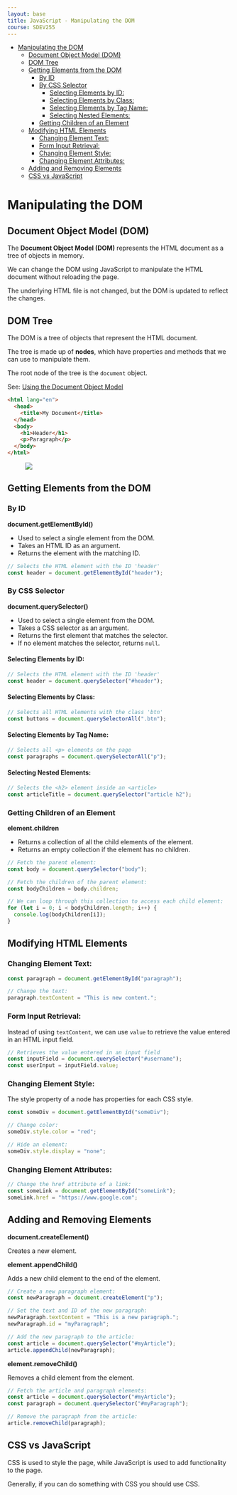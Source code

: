 ```yaml
---
layout: base
title: JavaScript - Manipulating the DOM
course: SDEV255
---
```


- [Manipulating the DOM](#manipulating-the-dom)
  - [Document Object Model (DOM)](#document-object-model-dom)
  - [DOM Tree](#dom-tree)
  - [Getting Elements from the DOM](#getting-elements-from-the-dom)
    - [By ID](#by-id)
    - [By CSS Selector](#by-css-selector)
      - [Selecting Elements by ID:](#selecting-elements-by-id)
      - [Selecting Elements by Class:](#selecting-elements-by-class)
      - [Selecting Elements by Tag Name:](#selecting-elements-by-tag-name)
      - [Selecting Nested Elements:](#selecting-nested-elements)
    - [Getting Children of an Element](#getting-children-of-an-element)
  - [Modifying HTML Elements](#modifying-html-elements)
    - [Changing Element Text:](#changing-element-text)
    - [Form Input Retrieval:](#form-input-retrieval)
    - [Changing Element Style:](#changing-element-style)
    - [Changing Element Attributes:](#changing-element-attributes)
  - [Adding and Removing Elements](#adding-and-removing-elements)
  - [CSS vs JavaScript](#css-vs-javascript)

# Manipulating the DOM

## Document Object Model (DOM)

The **Document Object Model (DOM)** represents the HTML document as a tree of objects in memory.

We can change the DOM using JavaScript to manipulate the HTML document without reloading the page.

The underlying HTML file is not changed, but the DOM is updated to reflect the changes.

## DOM Tree

The DOM is a tree of objects that represent the HTML document.

The tree is made up of **nodes**, which have properties and methods that we can use to manipulate them.

The root node of the tree is the `document` object.

See: [Using the Document Object Model](https://developer.mozilla.org/en-US/docs/Web/API/Document_object_model/Using_the_Document_Object_Model#what_is_a_dom_tree)

```html
<html lang="en">
  <head>
    <title>My Document</title>
  </head>
  <body>
    <h1>Header</h1>
    <p>Paragraph</p>
  </body>
</html>
```

<figure>
    <span>
        <img src="https://developer.mozilla.org/en-US/docs/Web/API/Document_object_model/Using_the_Document_Object_Model/using_the_w3c_dom_level_1_core-doctree.jpg" style="">
    </span>
    <figcaption>
        <a href=""></a>
    </figcaption>
</figure>

## Getting Elements from the DOM

### By ID

**document.getElementById()**

- Used to select a single element from the DOM.
- Takes an HTML ID as an argument.
- Returns the element with the matching ID.

```javascript
// Selects the HTML element with the ID 'header'
const header = document.getElementById("header");
```

### By CSS Selector

**document.querySelector()**

- Used to select a single element from the DOM.
- Takes a CSS selector as an argument.
- Returns the first element that matches the selector.
- If no element matches the selector, returns `null`.

#### Selecting Elements by ID:

```javascript
// Selects the HTML element with the ID 'header'
const header = document.querySelector("#header");
```

#### Selecting Elements by Class:

```javascript
// Selects all HTML elements with the class 'btn'
const buttons = document.querySelectorAll(".btn");
```

#### Selecting Elements by Tag Name:

```javascript
// Selects all <p> elements on the page
const paragraphs = document.querySelectorAll("p");
```

#### Selecting Nested Elements:

```javascript
// Selects the <h2> element inside an <article>
const articleTitle = document.querySelector("article h2");
```

### Getting Children of an Element

**element.children**

- Returns a collection of all the child elements of the element.
- Returns an empty collection if the element has no children.

```javascript
// Fetch the parent element:
const body = document.querySelector("body");

// Fetch the children of the parent element:
const bodyChildren = body.children;

// We can loop through this collection to access each child element:
for (let i = 0; i < bodyChildren.length; i++) {
  console.log(bodyChildren[i]);
}
```

## Modifying HTML Elements

### Changing Element Text:

```javascript
const paragraph = document.getElementById("paragraph");

// Change the text:
paragraph.textContent = "This is new content.";
```

### Form Input Retrieval:

Instead of using `textContent`, we can use `value` to retrieve the value entered in an HTML input field.

```javascript
// Retrieves the value entered in an input field
const inputField = document.querySelector("#username");
const userInput = inputField.value;
```

### Changing Element Style:

The style property of a node has properties for each CSS style.

```javascript
const someDiv = document.getElementById("someDiv");

// Change color:
someDiv.style.color = "red";

// Hide an element:
someDiv.style.display = "none";
```

### Changing Element Attributes:

```javascript
// Change the href attribute of a link:
const someLink = document.getElementById("someLink");
someLink.href = "https://www.google.com";
```

## Adding and Removing Elements

**document.createElement()**

Creates a new element.

**element.appendChild()**

Adds a new child element to the end of the element.

```javascript
// Create a new paragraph element:
const newParagraph = document.createElement("p");

// Set the text and ID of the new paragraph:
newParagraph.textContent = "This is a new paragraph.";
newParagraph.id = "myParagraph";

// Add the new paragraph to the article:
const article = document.querySelector("#myArticle");
article.appendChild(newParagraph);
```

**element.removeChild()**

Removes a child element from the element.

```javascript
// Fetch the article and paragraph elements:
const article = document.querySelector("#myArticle");
const paragraph = document.querySelector("#myParagraph");

// Remove the paragraph from the article:
article.removeChild(paragraph);
```

## CSS vs JavaScript

CSS is used to style the page, while JavaScript is used to add functionality to the page.

Generally, if you can do something with CSS you should use CSS.
